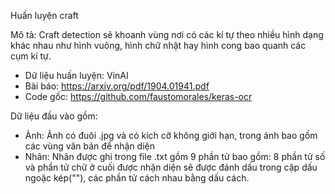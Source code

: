 Huấn luyện craft

Mô tả: Craft detection sẽ khoanh vùng nơi có các kí tự theo nhiều hình dạng khác nhau như hình vuông, hình chữ nhật hay hình cong bao quanh các cụm kí tự.
- Dữ liệu huấn luyện: VinAI
- Bài báo: https://arxiv.org/pdf/1904.01941.pdf
- Code gốc: https://github.com/faustomorales/keras-ocr

Dữ liệu đầu vào gồm:
- Ảnh: Ảnh có đuôi .jpg và có kích cỡ không giới hạn, trong ảnh bao gồm các vùng văn bản để nhận diện
- Nhãn: Nhãn được ghi trong file .txt gồm 9 phần tử bao gồm: 8 phần tử số và phần tử chữ ở cuối được nhận diện sẽ được đánh dấu trong cặp dấu ngoặc kép(""), các phần tử cách nhau bằng dấu cách.